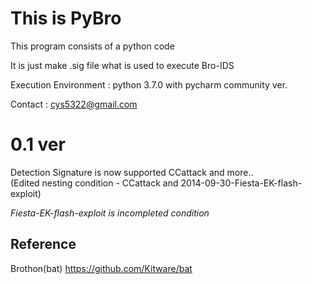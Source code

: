 This is PyBro
=========================================================
This program consists of a python code

It is just make .sig file what is used to execute Bro-IDS

Execution Environment : python 3.7.0 with pycharm community ver. <br/>

Contact : cys5322@gmail.com

# 0.1 ver 
Detection Signature is now supported CCattack and more..<br/>
(Edited nesting condition - CCattack and 2014-09-30-Fiesta-EK-flash-exploit)

*Fiesta-EK-flash-exploit is incompleted condition*

## Reference
Brothon(bat)
https://github.com/Kitware/bat
